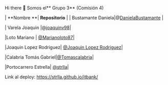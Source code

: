 Hi there 👋 Somos el** Grupo 3** (Comisión 4)

| **Nombre     **|  **Repositorio** |
| Bustamante Daniela|@[DanielaBustamante]([url](https://github.com/DanielaBustamante)) |

| Varela Joaquin |@[joaquinv98](uhttps://github.com/joaquinv98rl)|

|Loto Mariano  | [@Marianoloto87]([url](https://github.com/Marianoloto87))|

|Joaquin Lopez Rodriguez| [@Joaquin Lopez Rodriguez]([url](https://github.com/JoaquinLopezRodriguez))|

|Calabria Tomás Gabriel|[@Tomascalabria]([url](https://github.com/Tomascalabria))|

|Portocarrero Estrella| [@strlla]([url](https://github.com/strlla))|




Link al deploy: https://strlla.github.io/itbank/

